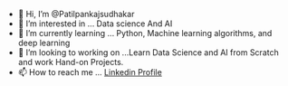 - 👋 Hi, I’m @Patilpankajsudhakar
- 👀 I’m interested in ... Data science And AI
- 🌱 I’m currently learning ... Python, Machine learning algorithms, and deep learning
- 💞️ I’m looking to working on ...Learn Data Science and AI from Scratch and work Hand-on Projects.
- 📫 How to reach me ... [Linkedin Profile](https://www.linkedin.com/in/pankaj-patil-a963361b9)
